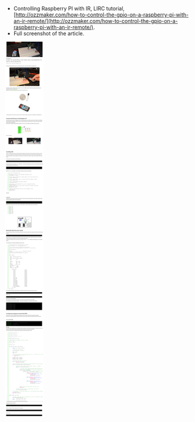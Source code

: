 * Controlling Raspberry PI with IR, LIRC tutorial, [http://ozzmaker.com/how-to-control-the-gpio-on-a-raspberry-pi-with-an-ir-remote/](http://ozzmaker.com/how-to-control-the-gpio-on-a-raspberry-pi-with-an-ir-remote/).
* Full screenshot of the article.

![./20170110-1658-cet-tutorial-about-controlling-raspberry-pi-with-ir-and-lirc-using-c++-1.png](./20170110-1658-cet-tutorial-about-controlling-raspberry-pi-with-ir-and-lirc-using-c++-1.png)